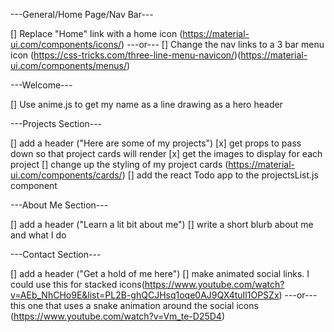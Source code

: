 ---General/Home Page/Nav Bar---

[] Replace "Home" link with a home icon (https://material-ui.com/components/icons/)
---or---
[] Change the nav links to a 3 bar menu icon (https://css-tricks.com/three-line-menu-navicon/)(https://material-ui.com/components/menus/)

---Welcome---

[] Use anime.js to get my name as a line drawing as a hero header

---Projects Section---

[] add a header ("Here are some of my projects")
[x] get props to pass down so that project cards will render
[x] get the images to display for each project
[] change up the styling of my project cards (https://material-ui.com/components/cards/)
[] add the react Todo app to the projectsList.js component

---About Me Section---

[] add a header ("Learn a lit bit about me")
[] write a short blurb about me and what I do

---Contact Section---

[] add a header ("Get a hold of me here")
[] make animated social links.
I could use this for stacked icons(https://www.youtube.com/watch?v=AEb_NhCHo9E&list=PL2B-ghQCJHsq1oqe0AJ9QX4tuIl1OPSZx)
---or---
this one that uses a snake animation around the social icons (https://www.youtube.com/watch?v=Vm_te-D25D4)

